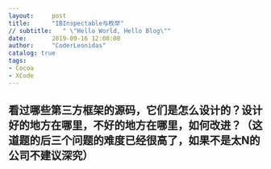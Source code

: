 ```yaml
---
layout:     post
title:      "IBInspectable与枚举"
// subtitle:   " \"Hello World, Hello Blog\""
date:       2019-09-16 12:00:00
author:     "CoderLeonidas"
catalog: true
tags:
- Cocoa
- XCode
---
```






## 看过哪些第三方框架的源码，它们是怎么设计的？设计好的地方在哪里，不好的地方在哪里，如何改进？（这道题的后三个问题的难度已经很高了，如果不是太N的公司不建议深究）
